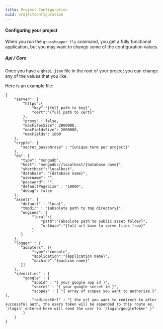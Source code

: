 ```yaml
---
title: Project Configuration
uuid: projectconfiguration
---
```


#### Configuring your project


When you run the `grasshopper fly` command, you get a fully functional application, but you may want to change some of the configuration values.


##### Api / Core

Once you have a `ghapi.json` file in the root of your project you can change any of the values that you like.

Here is an example file:


    {
        "server": {
            "https":{
                "key":"{full path to key}",
                "cert":"{full path to cert}"
            },
            "proxy" : false,
            "maxFilesSize": 2000000,
            "maxFieldsSize": 2000000,
            "maxFields": 1000
        },
        "crypto": {
           "secret_passphrase" : "{unique term per project}"
        },
        "db": {
           "type": "mongodb",
           "host": "mongodb://localhost/{database name}",
           "shorthost":"localhost",
           "database": "{database name}",
           "username": "",
           "password": "",
           "defaultPageSize" : "10000",
           "debug": false
        },
        "assets": {
           "default" : "local",
           "tmpdir" : "{absolute path to tmp directory}",
           "engines": {
                "local":{
                    "path":"{absolute path to public asset folder}",
                    "urlbase":"{full url base to serve files from}"
                }
           }
        },
        "logger" : {
           "adapters": [{
                "type":"console",
                "application":"{application name}",
                "machine":"{machine name}"
           }]
        },
        "identities" : {
            "google" : {
                "appId" : "{ your google app id }",
                "secret" : "{ your google secret id }",
                "scopes" : [ "{ array of scopes you want to authorize }" ],
                "redirectUrl" : "{ the url you want to redirect to after successful auth, the users token will be appended to this route ex. '/login' entered here will send the user to '/login/googleToken' }"
            }
        }
    }
